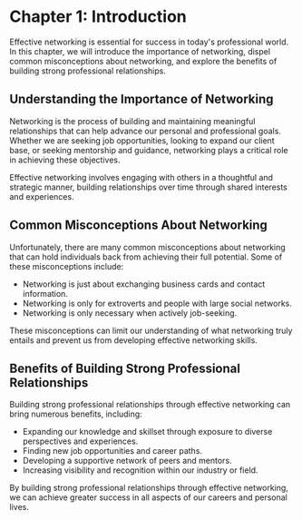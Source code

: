 Chapter 1: Introduction
=======================

Effective networking is essential for success in today's professional world. In this chapter, we will introduce the importance of networking, dispel common misconceptions about networking, and explore the benefits of building strong professional relationships.

Understanding the Importance of Networking
------------------------------------------

Networking is the process of building and maintaining meaningful relationships that can help advance our personal and professional goals. Whether we are seeking job opportunities, looking to expand our client base, or seeking mentorship and guidance, networking plays a critical role in achieving these objectives.

Effective networking involves engaging with others in a thoughtful and strategic manner, building relationships over time through shared interests and experiences.

Common Misconceptions About Networking
--------------------------------------

Unfortunately, there are many common misconceptions about networking that can hold individuals back from achieving their full potential. Some of these misconceptions include:

* Networking is just about exchanging business cards and contact information.
* Networking is only for extroverts and people with large social networks.
* Networking is only necessary when actively job-seeking.

These misconceptions can limit our understanding of what networking truly entails and prevent us from developing effective networking skills.

Benefits of Building Strong Professional Relationships
------------------------------------------------------

Building strong professional relationships through effective networking can bring numerous benefits, including:

* Expanding our knowledge and skillset through exposure to diverse perspectives and experiences.
* Finding new job opportunities and career paths.
* Developing a supportive network of peers and mentors.
* Increasing visibility and recognition within our industry or field.

By building strong professional relationships through effective networking, we can achieve greater success in all aspects of our careers and personal lives.
